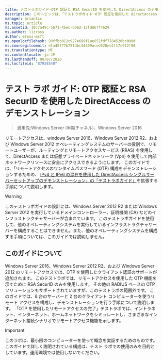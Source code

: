 ```yaml
---
title: テストラボガイド-OTP 認証と RSA SecurID を使用した DirectAccess のデモンストレーション
description: このトピックは、「テストラボガイド-OTP 認証を使用した DirectAccess のデモンストレーション」と「RSA SecurID for Windows Server 2016」に含まれています。
manager: brianlic
ms.topic: article
ms.assetid: 10c7a49c-5671-4bec-b562-13fdd67f4629
ms.author: lizross
author: eross-msft
ms.openlocfilehash: 90ffbb012c927e689f1ae852fdf7704520bc098d
ms.sourcegitcommit: dfa48f77b751dbc34409aced628eb2f17c912f08
ms.translationtype: MT
ms.contentlocale: ja-JP
ms.lasthandoff: 08/07/2020
ms.locfileid: "87958540"
---
```

# <a name="test-lab-guide-demonstrate-directaccess-with-otp-authentication-and-rsa-securid"></a>テスト ラボ ガイド: OTP 認証と RSA SecurID を使用した DirectAccess のデモンストレーション

>適用先:Windows Server (半期チャネル)、Windows Server 2016

リモートアクセスは、windows Server 2016、Windows Server 2012 R2、および Windows Server 2012 オペレーティングシステムのサーバーの役割で、リモートユーザーが、ルーティングとリモートアクセスサービス (RRAS) を使用して、DirectAccess または仮想プライベートネットワーク (Vpn) を使用して内部ネットワークリソースに安全にアクセスできるようにします。 このガイドでは、「リモートアクセスのワンタイムパスワード (OTP) 構成をデモンストレーションするための、 [IPv4 と IPv6 の混在を使用した DirectAccess シングルサーバーセットアップのデモンストレーション」の「テストラボガイド」](https://go.microsoft.com/fwlink/p/?LinkId=237004)を拡張する手順について説明します。

> [!WARNING]
> このテストラボガイドの設計には、Windows Server 2012 R2 または Windows Server 2012 を実行しているドメインコントローラー、証明機関 (CA) などのインフラストラクチャサーバーが含まれています。 このテストラボガイドを使用して、他のオペレーティングシステムを実行しているインフラストラクチャサーバーを構成することはできません。また、他のオペレーティングシステムを構成する手順については、このガイドでは説明しません。

## <a name="about-this-guide"></a>このガイドについて
Windows Server 2016、Windows Server 2012 R2、および Windows Server 2012 のリモートアクセスでは、OTP を使用したクライアント認証のサポートが追加されます。 このテストラボでは、リモートアクセスを使用した OTP 機能を示すために RSA SecurID のみを使用します。 その他の RADIUS ベースの OTP ソリューションもサポートされていますが、このテストラボの範囲外です。 このガイドでは、6 台のサーバーと 2 台のクライアント コンピューターを使うリモート アクセスを構成し、デモンストレーションを行う手順について説明します。 「OTP を使用したリモートアクセスの完了」テストラボでは、イントラネット、インターネット、ホームネットワークをシミュレートし、さまざまなインターネット接続シナリオでリモートアクセス機能を示します。

> [!IMPORTANT]
> このラボは、最小限のコンピューターを使って概念を実証するためのものです。 このガイドで詳しく説明されている構成は、テスト ラボでの使用のみを目的としています。運用環境では使用しないでください。



